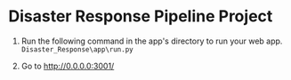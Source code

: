 # Disaster Response Pipeline Project

1. Run the following command in the app's directory to run your web app.
    `Disaster_Response\app\run.py`

2. Go to http://0.0.0.0:3001/
